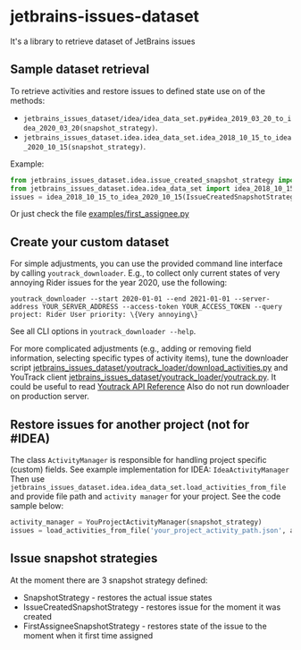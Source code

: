 # jetbrains-issues-dataset

It's a library to retrieve dataset of JetBrains issues

## Sample dataset retrieval
To retrieve activities and restore issues to defined state use on of the methods: 
* `jetbrains_issues_dataset/idea/idea_data_set.py#idea_2019_03_20_to_idea_2020_03_20(snapshot_strategy)`.
* `jetbrains_issues_dataset.idea.idea_data_set.idea_2018_10_15_to_idea_2020_10_15(snapshot_strategy)`.

Example:
```python
from jetbrains_issues_dataset.idea.issue_created_snapshot_strategy import IssueCreatedSnapshotStrategy
from jetbrains_issues_dataset.idea.idea_data_set import idea_2018_10_15_to_idea_2020_10_15
issues = idea_2018_10_15_to_idea_2020_10_15(IssueCreatedSnapshotStrategy())
```

Or just check the file [examples/first_assignee.py](examples/first_assignee.py)

## Create your custom dataset

For simple adjustments, you can use the provided command line interface by calling `youtrack_downloader`. E.g., to collect only current states of very annoying Rider issues for the year 2020, use the following:
```shell
youtrack_downloader --start 2020-01-01 --end 2021-01-01 --server-address YOUR_SERVER_ADDRESS --access-token YOUR_ACCESS_TOKEN --query project: Rider User priority: \{Very annoying\}
```
See all CLI options in `youtrack_downloader --help`.

For more complicated adjustments (e.g., adding or removing field information, selecting specific types of activity items), tune the downloader script [jetbrains_issues_dataset/youtrack_loader/download_activities.py](jetbrains_issues_dataset/youtrack_loader/download_activities.py) and YouTrack client [jetbrains_issues_dataset/youtrack_loader/youtrack.py](jetbrains_issues_dataset/youtrack_loader/youtrack.py). 
It could be useful to read [Youtrack API Reference](https://www.jetbrains.com/help/youtrack/standalone/youtrack-rest-api-reference.html)
Also do not run downloader on production server.

## Restore issues for another project (not for #IDEA)
The class `ActivityManager` is responsible for handling project specific (custom) fields. See example implementation for IDEA: `IdeaActivityManager`
Then use `jetbrains_issues_dataset.idea.idea_data_set.load_activities_from_file` and provide file path and `activity manager` for your project.
See the code sample below:
```python
activity_manager = YouProjectActivityManager(snapshot_strategy)
issues = load_activities_from_file('your_project_activity_path.json', activity_manager)
```

## Issue snapshot strategies
At the moment there are 3 snapshot strategy defined:
 * SnapshotStrategy - restores the actual issue states
 * IssueCreatedSnapshotStrategy - restores issue for the moment it was created
 * FirstAssigneeSnapshotStrategy - restores state of the issue to the moment when it first time assigned
 
